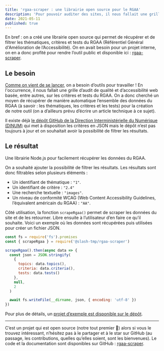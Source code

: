 ```yaml
---
title: 'rgaa-scraper : une librairie open source pour le RGAA'
description: 'Pour pouvoir auditer des sites, il nous fallait une grille basée sur le RGAA. On en a profité pour créer un outil permettant de récupérer automatiquement la liste des thématiques, critères et tests.'
date: 2021-05-11
published: true
---
```


En bref : on a créé une librairie open source qui permet de récupérer et de filtrer les thématiques, critères et tests du RGAA (Référentiel Général d'Amélioration de l’Accessibilité). On en avait besoin pour un projet interne, on en a donc profité pour rendre l’outil public et disponible ici : [rgaa-scraper](https://github.com/slash-tmp/rgaa-scraper).

## Le besoin

[Comme on vient de se lancer](/blog/bonjour-monde), on a besoin d’outils pour travailler ! En l'occurrence, il nous fallait une grille d’audit de qualité et d’accessibilité web basée, entre autres, sur les critères et tests du RGAA. On a donc cherché un moyen de récupérer de manière automatique l’ensemble des données du RGAA (à savoir : les thématiques, les critères et les tests) pour la création de notre outil (on a d’ailleurs prévu d’écrire un article technique à ce sujet).

Il existe déjà [le dépôt GitHub de la Direction Interministérielle du Numérique (DINUM)](https://github.com/DISIC/RGAA) qui met à disposition les critères en JSON mais le dépôt n’est pas toujours à jour et on souhaitait avoir la possibilité de filtrer les résultats.

## Le résultat

Une librairie Node.js pour facilement récupérer les données du RGAA.

On a souhaité ajouter la possibilité de filtrer les résultats. Les résultats sont donc filtrables selon plusieurs éléments :

- Un identifiant de thématique : `"1"`.
- Un identifiant de critère : `"2.4"`
- Une recherche textuelle : `"images"`.
- Un niveau de conformité WCAG (Web Content Accessibility Guidelines, l’équivalent américain du RGAA) : `"AA"`.

Côté utilisation, la fonction `scrapeRgaa()` permet de scraper les données du site et de les retourner. Libre ensuite à l’utilisateur d’en faire ce qu’il souhaite. Voici un exemple où les données sont récupérées puis utilisées pour créer un fichier JSON.

```javascript
const fs = require('fs').promises
const { scrapeRgaa } = require('@slash-tmp/rgaa-scraper')

scrapeRgaa().then(async data => {
  const json = JSON.stringify(
    {
      topics: data.topics(),
      criteria: data.criteria(),
      tests: data.tests()
    },
    null,
    2
  )

  await fs.writeFile(__dirname, json, { encoding: 'utf-8' })
})
```

Pour plus de détails, un [projet d’exemple est disponible sur le dépôt](https://github.com/slash-tmp/rgaa-scraper/tree/main/examples).

---

C’est un projet qui est open source (notre tout premier 🎉) alors si vous le trouvez intéressant, n’hésitez pas à le partager et à le star sur GitHub (au passage, les contributions, quelles qu’elles soient, sont les bienvenues). Le code et la documentation sont disponibles sur GitHub : [rgaa-scraper](https://github.com/slash-tmp/rgaa-scraper).
